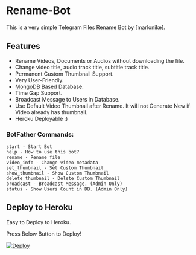 # Rename-Bot
This is a very simple Telegram Files Rename Bot by [marlonike].

## Features
- Rename Videos, Documents or Audios without downloading the file.
- Change video title, audio track title, subtitle track title.
- Permanent Custom Thumbnail Support.
- Very User-Friendly.
- [MongoDB](https://mongodb.com) Based Database.
- Time Gap Support.
- Broadcast Message to Users in Database.
- Use Default Video Thumbnail after Rename. It will not Generate New if Video already has thumbnail.
- Heroku Deployable :)

### BotFather Commands:
```
start - Start Bot
help - How to use this bot?
rename - Rename file
video_info - Change video metadata
set_thumbnail - Set Custom Thumbnail
show_thumbnail - Show Custom Thumbnail
delete_thumbnail - Delete Custom Thumbnail
broadcast - Broadcast Message. (Admin Only)
status - Show Users Count in DB. (Admin Only)
```

## Deploy to Heroku
Easy to Deploy to Heroku.


Press Below Button to Deploy!

[![Deploy](https://www.herokucdn.com/deploy/button.svg)](https://heroku.com/deploy?template=https://github.com/Aadhi000/OP-Rename-Bot)
